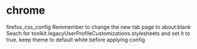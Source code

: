 # chrome
firefox_css_config
Remmember to change the new tab page to about:blank
Seach for toolkit.legacyUserProfileCustomizations.stylesheets and set it to true.
keep theme to default white before applying config
